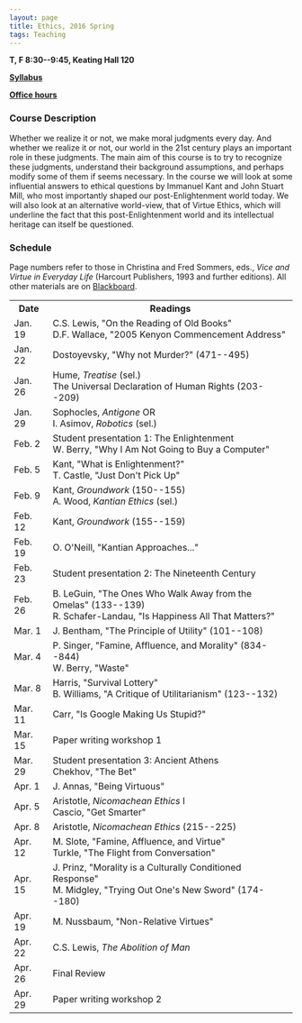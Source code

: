 ```yaml
---
layout: page
title: Ethics, 2016 Spring
tags: Teaching
---
```


__T, F 8:30--9:45, Keating Hall 120__

__[Syllabus](/public/texts/16s_Ethics.pdf)__

__[Office hours](/2016/01/19/Officehours/)__

### Course Description

Whether we realize it or not, we make moral judgments every day. And whether we realize it or not, our world in the 21st century plays an important role in these judgments. The main aim of this course is to try to recognize these judgments, understand their background assumptions, and perhaps modify some of them if seems necessary. In the course we will look at some influential answers to ethical questions by Immanuel Kant and John Stuart Mill, who most importantly shaped our post-Enlightenment world today. We will also look at an alternative world-view, that of Virtue Ethics, which will underline the fact that this post-Enlightenment world and its intellectual heritage can itself be questioned.

### Schedule

Page numbers refer to those in Christina and Fred Sommers, eds., *Vice and Virtue in Everyday Life* (Harcourt Publishers, 1993 and further editions). All other materials are on <a href="https://fordham.blackboard.com" target="_blank">Blackboard</a>.

<div class= "scale">
<table style="90%">
<tr><th>  Date </th> <th> Readings</th></tr>
<tr><td>  Jan. 19 </td><td> C.S. Lewis, "On the Reading of Old Books" <br/> D.F. Wallace, "2005 Kenyon Commencement Address" </td> </tr>
<tr> <td> Jan. 22 </td> <td> Dostoyevsky, "Why not Murder?" (471--495) </td></tr>
<tr> <td> Jan. 26 </td> <td> Hume, <i>Treatise</i> (sel.) <br/> The Universal Declaration of Human Rights (203--209) </td> </tr>
<tr> <td> Jan. 29 </td> <td> Sophocles, <i>Antigone</i> OR <br/> I. Asimov, <i>Robotics</i> (sel.) </td> </tr>
<tr> <td> Feb. 2 </td> <td> Student presentation 1: The Enlightenment <br/> W. Berry, "Why I Am Not Going to Buy a Computer" </td> </tr>
<tr> <td> Feb. 5 </td> <td> Kant, "What is Enlightenment?" <br/> T. Castle, "Just Don't Pick Up" </td> </tr>
<tr> <td> Feb. 9 </td> <td> Kant, <i>Groundwork</i> (150--155) <br/> A. Wood, <i>Kantian Ethics</i> (sel.) </td> </tr>
<tr> <td> Feb. 12 </td> <td> Kant, <i>Groundwork</i> (155--159) </td> </tr>
<tr> <td> Feb. 19 </td> <td> O. O'Neill, "Kantian Approaches..." </td> </tr>
<tr> <td> Feb. 23 </td> <td> Student presentation 2: The Nineteenth Century </td> </tr>
<tr> <td> Feb. 26 </td> <td> B. LeGuin, "The Ones Who Walk Away from the Omelas" (133--139) <br/> R. Schafer-Landau, "Is Happiness All That Matters?"</td> </tr>
<tr> <td> Mar. 1 </td> <td> J. Bentham, "The Principle of Utility" (101--108) </td> </tr>
<tr> <td> Mar. 4 </td> <td> P. Singer, "Famine, Affluence, and Morality" (834--844) <br/> W. Berry, "Waste" </td> </tr>
<tr> <td> Mar. 8 </td> <td> Harris, "Survival Lottery" <br/> B. Williams, "A Critique of Utilitarianism" (123--132) </td> </tr>
<tr> <td> Mar. 11 </td> <td> Carr, "Is Google Making Us Stupid?" </td> </tr>
<tr> <td> Mar. 15 </td> <td> Paper writing workshop 1 </td> </tr>
<tr> <td> Mar. 29 </td> <td> Student presentation 3: Ancient Athens <br/> Chekhov, "The Bet" </td> </tr>
<tr> <td> Apr. 1 </td> <td> J. Annas, "Being Virtuous" </td> </tr>
<tr> <td> Apr. 5 </td> <td> Aristotle, <i>Nicomachean Ethics</i> I <br/> Cascio, "Get Smarter" </td> </tr>
<tr> <td> Apr. 8 </td> <td> Aristotle, <i>Nicomachean Ethics</i>  (215--225) </td> </tr>
<tr> <td> Apr. 12 </td> <td> M. Slote, "Famine, Affluence, and Virtue" <br/> Turkle, "The Flight from Conversation" </td> </tr>
<tr> <td> Apr. 15 </td> <td> J. Prinz, "Morality is a Culturally Conditioned Response" <br/> M. Midgley, "Trying Out One's New Sword" (174--180) </td> </tr>
<tr> <td> Apr. 19 </td> <td> M. Nussbaum, "Non-Relative Virtues" </td> </tr>
<tr> <td> Apr. 22 </td> <td> C.S. Lewis, <i>The Abolition of Man</i> </td> </tr>
<tr> <td> Apr. 26 </td> <td> Final Review </td> </tr>
<tr> <td> Apr. 29 </td> <td> Paper writing workshop 2 </td> </tr>
</table>
</div>
